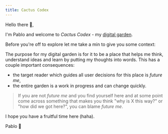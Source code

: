 ```yaml
---
title: Cactus Codex
---
```

Hello there 👋,

I'm Pablo and welcome to *Cactus Codex* - my [digital garden](https://jzhao.xyz/posts/networked-thought#what-is-digital-gardening).

Before you're off to explore let me take a min to give you some context:

The purpose for my digital garden is for it to be a place that helps me think, understand ideas and learn by putting my thoughts into words. This has a couple important consequences:

- the target reader which guides all user decisions for this place is *future me*,
- the entire garden is a work in progress and can change quickly.

> If you are not *future me* and you find yourself here and at some point come across something that makes you think "why is X this way?" or "how did we got here?", you can blame *future me*.

I hope you have a fruitful time here (haha).

Pablo 🙂

